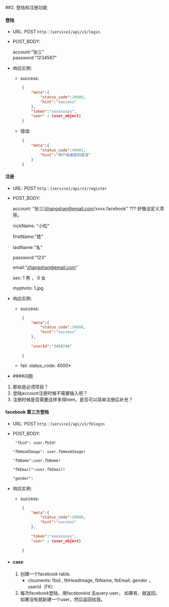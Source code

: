 ##2. 登陆和注册功能

#### 登陆

* URL: *POST* `http：[service]/api/v1/login`

* POST_BODY: 
	
	account:"张三"	
	password:"1234567" 
	
* 响应实例:
	- success:
	
	```json
		{
			"meta":{
				"status_code":20000,
				"hint":"success"
			},
			"token":"xxxssssss",
			"user" : {user_object}
		}
	
	```
	- 错误:
	
	```json
		{
			"meta":{
				"status_code":40001,
				"hint":"用户或者密码错误"
			}
		}
	
	```
	
<!--* remark：-->


#### 注册

* URL: *POST* `http：[service]/api/v1/register`
* POST_BODY:
	
	account: "张三/zhangshan@email.com/xxxx.facebook" ??? 好像没定义清除。
	
	nickName: "小松"
	
	firstName:"姓"
	
	lastName:"名"
	
	password:"123"
	
	email:“zhangshan@email.com”
	
	sex: 1 男 ， 0 女
	
	myphoto: 1.jpg 


* 响应实例:
	- success:
	
	```json
		{
			"meta":{
				"status_code":20000,
				"hint":"success"
			},
			
			"userId":"3456744"
			
		}
	
	```
  - fail:
    status_code: 4000*


* ####问题
 1. 那些是必须项目？
 2. 登陆account注册时候不需要输入吧？
 3. 注册时候是否需要这样多得item，是否可以简单注册后补充？
 
	

#### facebook 第三方登陆
	
* URL: *POST* `http：[service]/api/v1/fblogin`
* POST_BODY:

	   "fbid": user.fbId!
	   
      "fbHeadImage": user.fbHeadImage!
      
      "fbName":user.fbName!
      
      "fbEmail":user.fbEmail!
      
      "gender":

* 响应实例:
	- success:
	
	```json
		{
			"meta":{
				"status_code":20000,
				"hint":"success"
			},
			
			"token":"xxxssssss",
			"user" : {user_object}
			
		}	
	```


* #### case
	
	1. 创建一个facebook table. 
		* clouments: fbid , fbHeadImage, fbName, fbEmail, gender ， userid（FK）	
	2. 每次facebook登陆，用facebookid 去query user， 如果有，就返回。
	如果没有就新建一个user，然后返回给我。
	